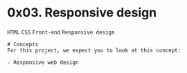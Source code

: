 # 0x03. Responsive design
```HTML``` ```CSS``` ```Front-end``` ```Responsive design```

```
# Concepts
For this project, we expect you to look at this concept:

- Responsive web design
```
